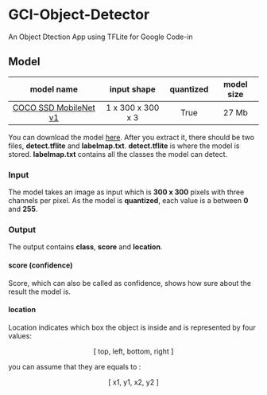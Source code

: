 # GCI-Object-Detector
An Object Dtection App using TFLite for Google Code-in

## Model
 model name | input shape | quantized | model size |
|:-:|:-:|:-:|:-:|
 [COCO SSD MobileNet v1](http://download.tensorflow.org/models/object_detection/ssd_mobilenet_v1_coco_2018_01_28.tar.gz) | 1 x 300 x 300 x 3 | True | 27 Mb |

You can download the model [here](http://download.tensorflow.org/models/object_detection/ssd_mobilenet_v1_coco_2018_01_28.tar.gz).  After you extract it, there should be two files, **detect.tflite** and **labelmap.txt**. **detect.tflite** is where the model is stored. **labelmap.txt** contains all the classes the model can detect. <br/>

### Input
The model takes an image as input which is **300 x 300** pixels with three channels per pixel. As the model is **quantized**, each value is a between **0** and **255**.

### Output
The output contains **class**, **score** and **location**.
#### score (confidence)
Score, which can also be called as confidence, shows how sure about the result the model is.
#### location
Location indicates which box the object is inside and is represented by four values:
<p align="center">[   top,    left,    bottom,    right   ]</p>
you can assume that they are equals to :
<p align="center">[   x1,    y1,    x2,    y2   ]</p>
